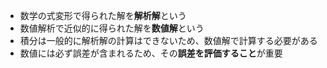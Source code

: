 - 数学の式変形で得られた解を**解析解**という
- 数値解析で近似的に得られた解を**数値解**という
- 積分は一般的に解析解の計算はできないため、数値解で計算する必要がある
- 数値には必ず誤差が含まれるため、その**誤差を評価すること**が重要

